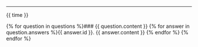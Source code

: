 ---
{{ time }}

{% for question in questions %}### {{ question.content }}
{% for answer in question.answers %}{{ answer.id }}. {{ answer.content }}
{% endfor %}
{% endfor %}